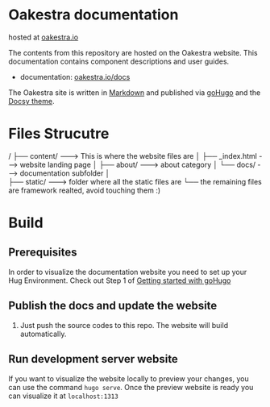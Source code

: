 # Oakestra documentation 
hosted at [oakestra.io](oakestra.io)

The contents from this repository are hosted on the Oakestra website. This documentation contains component descriptions and user guides.

- documentation: [oakestra.io/docs](oakestra.io/docs)

The Oakestra site is written in [Markdown](https://www.markdownguide.org/) and published via [goHugo](https://gohugo.io/) and the [Docsy theme](https://www.docsy.dev/).

# Files Strucutre 

/
├── content/    ---> This is where the website files are
│   ├── _index.html   ---> website landing page
│   ├── about/  ---> about category
│   └── docs/  ---> documentation subfolder
│   
├── static/  ---> folder where all the static files are
└── the remaining files are framework realted, avoid touching them :)

# Build

## Prerequisites

In order to visualize the documentation website you need to set up your Hug Environment. 
Check out Step 1 of [Getting started with goHugo](https://gohugo.io/getting-started/quick-start/)

## Publish the docs and update the website

1. Just push the source codes to this repo. The website will build automatically.  

## Run development server website

If you want to visualize the website locally to preview your changes, you can use the command `hugo serve`.
Once the preview website is ready you can visualize it at `localhost:1313`

